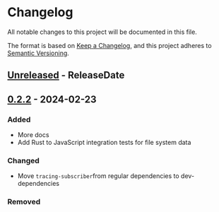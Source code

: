 # Changelog

All notable changes to this project will be documented in this file.

The format is based on [Keep a Changelog](https://keepachangelog.com/en/1.1.0/),
and this project adheres to [Semantic Versioning](https://semver.org/spec/v2.0.0.html).

<!-- next-header -->

## [Unreleased] - ReleaseDate

## [0.2.2] - 2024-02-23

### Added

- More docs
- Add Rust to JavaScript integration tests for file system data

### Changed

- Move `tracing-subscriber`from regular dependencies to dev-dependencies

### Removed

<!-- next-url -->
[Unreleased]: https://github.com/cowlicks/hyperbee/compare/v0.2.2...HEAD
[0.2.2]: https://github.com/cowlicks/hyperbee/compare/v0.2.1...v0.2.2
[0.2.1]: https://github.com/cowlicks/hyperbee/compare/v0.2.0...v0.2.1
[0.2.0]: https://github.com/cowlicks/hyperbee/releases/tag/v0.2.0
